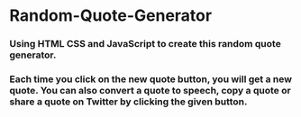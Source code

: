 # Random-Quote-Generator
### Using HTML CSS and JavaScript to create this random quote generator. 
### Each time you click on the new quote button, you will get a new quote. You can also convert a quote to speech, copy a quote or share a quote on Twitter by clicking the given button.
